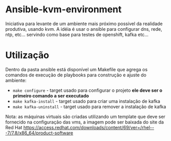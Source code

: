# Ansible-kvm-environment

Iniciativa para levante de um ambiente mais próximo possível da realidade produtiva, usando kvm. A idéia é usar o ansible para configurar dns, rede, ntp, etc... servindo como base para testes de openshift, kafka etc...

# Utilização

Dentro da pasta ansible está disponível um Makefile que agrega os comandos de execução de playbooks para construção e ajuste do ambiente:


* ```make configure``` - target usado para configurar o projeto **ele deve ser o primeiro comando a ser executado**
* ```make kafka-install``` - target usado para criar uma instalação de kafka
* ```make kafka-uninstall``` - target usado para remover a instalação de kafka

Nota: as máquinas virtuais são criadas utilizando um template que deve ser fornecido na configuração das vms, a imagem pode ser baixada do site da Red Hat https://access.redhat.com/downloads/content/69/ver=/rhel---7/7.8/x86_64/product-software  